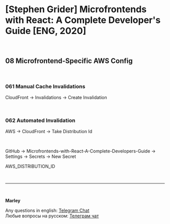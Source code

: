 # [Stephen Grider] Microfrontends with React: A Complete Developer's Guide [ENG, 2020]

<br/>

## 08 Microfrontend-Specific AWS Config

<br/>

### 061 Manual Cache Invalidations

CloudFront -> Invalidations -> Create Invalidation

<br/>

### 062 Automated Invalidation

AWS -> CloudFront -> Take Distribution Id

<br/>

GitHub -> Microfrontends-with-React-A-Complete-Developers-Guide -> Settings -> Secrets -> New Secret

AWS_DISTRIBUTION_ID

<br/>

---

<br/>

**Marley**

Any questions in english: <a href="https://jsdev.org/chat/">Telegram Chat</a>  
Любые вопросы на русском: <a href="https://jsdev.ru/chat/">Телеграм чат</a>
